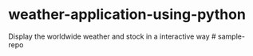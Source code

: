 # weather-application-using-python
Display the worldwide weather and stock in a interactive way 
#   s a m p l e - r e p o  
 